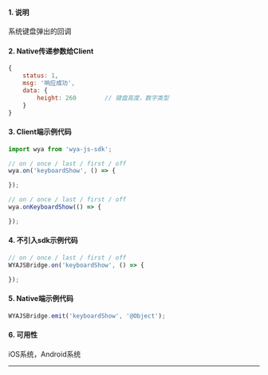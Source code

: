 #### 1. 说明

系统键盘弹出的回调

#### 2. Native传递参数给Client

```javascript
{
	status: 1,
	msg: '响应成功',
	data: {
		height: 260        // 键盘高度，数字类型
	}
}
```

#### 3. Client端示例代码

```javascript
import wya from 'wya-js-sdk';

// on / once / last / first / off
wya.on('keyboardShow', () => {

});

// on / once / last / first / off
wya.onKeyboardShow(() => {

});
```

#### 4. 不引入sdk示例代码

```javascript
// on / once / last / first / off
WYAJSBridge.on('keyboardShow', () => {

});
```

#### 5. Native端示例代码

```javascript
WYAJSBridge.emit('keyboardShow', '@Object');
```

#### 6. 可用性

iOS系统，Android系统

---------

